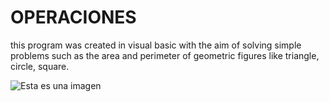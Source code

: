 # OPERACIONES
this program was created in visual basic with the aim of solving simple problems such as the area and perimeter of geometric figures like triangle, circle, square.


![Esta es una imagen](https://myoctocat.com/assets/images/base-octocat.svg)

